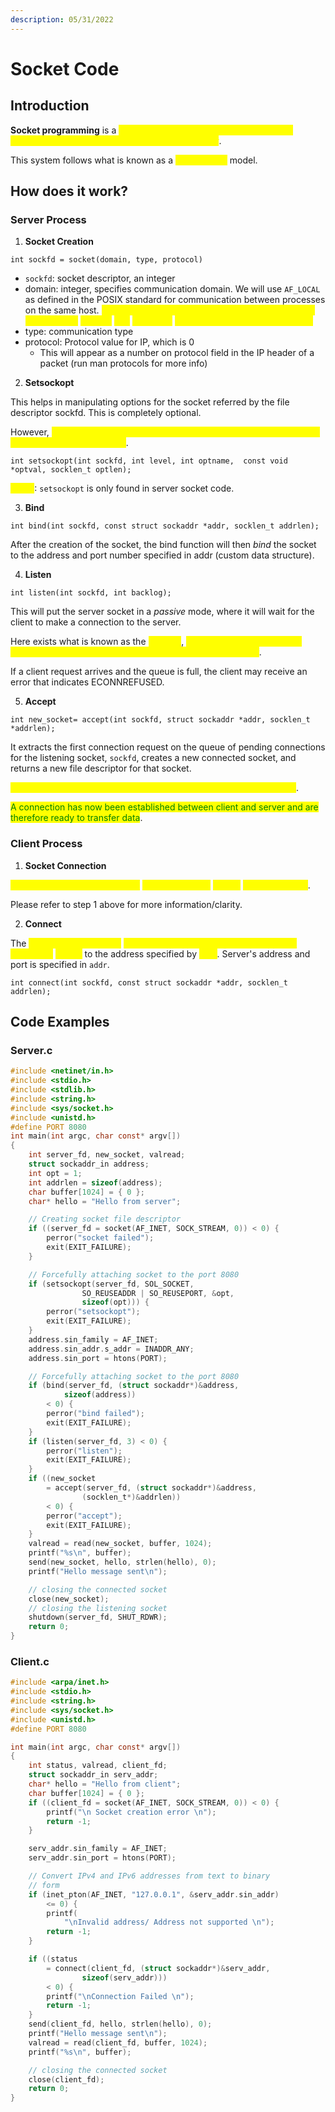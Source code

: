 ```yaml
---
description: 05/31/2022
---
```


# Socket Code

## Introduction

**Socket programming** is a <mark style="color:yellow;">way of connecting a 2 or more nodes on a network in order to communicate with one another</mark>.&#x20;

This system follows what is known as a <mark style="color:yellow;">client/server</mark> model.

## How does it work?

### Server Process

1. **Socket Creation**

```
int sockfd = socket(domain, type, protocol)
```

* `sockfd`: socket descriptor, an integer
* domain: integer, specifies communication domain. We will use `AF_LOCAL` as defined in the POSIX standard for communication between processes on the same host. <mark style="color:yellow;">For communicating on different hosts connected by IPv4, we use</mark> <mark style="color:yellow;"></mark><mark style="color:yellow;">`AF_INET`</mark> <mark style="color:yellow;"></mark><mark style="color:yellow;">and</mark> <mark style="color:yellow;"></mark><mark style="color:yellow;">`AF_INET 6`</mark> <mark style="color:yellow;"></mark><mark style="color:yellow;">for processes connected via IPv6</mark>
* type: communication type
* protocol: Protocol value for IP, which is 0
  * This will appear as a number on protocol field in the IP header of a packet (run man protocols for more info)

2. **Setsockopt**

This helps in manipulating options for the socket referred by the file descriptor sockfd. This is completely optional.

However, <mark style="color:yellow;">it helps with reuse of address and port. It prevents the error such as: "Address already in use"</mark>.

```
int setsockopt(int sockfd, int level, int optname,  const void *optval, socklen_t optlen);
```

<mark style="color:yellow;">NOTE</mark>: `setsockopt` is only found in server socket code.

3. **Bind**

```
int bind(int sockfd, const struct sockaddr *addr, socklen_t addrlen);
```

After the creation of the socket, the bind function will then _bind_ the socket to the address and port number specified in addr (custom data structure).

4. **Listen**

```
int listen(int sockfd, int backlog);
```

This will put the server socket in a _passive_ mode, where it will wait for the client to make a connection to the server.

Here exists what is known as the <mark style="color:yellow;">backlog</mark>, <mark style="color:yellow;">which defines the maximum length of a queue for pending connection for sockfd to grow</mark>.

If a client request arrives and the queue is full, the client may receive an error that indicates ECONNREFUSED.

5. **Accept**

```
int new_socket= accept(int sockfd, struct sockaddr *addr, socklen_t *addrlen);
```

It extracts the first connection request on the queue of pending connections for the listening socket, `sockfd`, creates a new connected socket, and returns a new file descriptor for that socket.

<mark style="color:yellow;">This is where the connection is granted life and has been established</mark>.

<mark style="color:green;">A connection has now been established between client and server and are therefore ready to transfer data</mark>.&#x20;

### Client Process

1. **Socket Connection**

<mark style="color:yellow;">This works exactly the same as</mark> <mark style="color:yellow;"></mark><mark style="color:yellow;">**Socket Creation**</mark> <mark style="color:yellow;"></mark><mark style="color:yellow;">for the</mark> <mark style="color:yellow;"></mark><mark style="color:yellow;">**Server Process**</mark>.

Please refer to step 1 above for more information/clarity.

2. **Connect**

The <mark style="color:yellow;">**connect() system call**</mark> <mark style="color:yellow;"></mark><mark style="color:yellow;">connects the socket referred to by the file descriptor</mark> <mark style="color:yellow;"></mark><mark style="color:yellow;">`sockfd`</mark> to the address specified by <mark style="color:yellow;">`addr`</mark>. Server's address and port is specified in `addr`.

```
int connect(int sockfd, const struct sockaddr *addr, socklen_t addrlen);
```

## Code Examples

### Server.c

```c
#include <netinet/in.h>
#include <stdio.h>
#include <stdlib.h>
#include <string.h>
#include <sys/socket.h>
#include <unistd.h>
#define PORT 8080
int main(int argc, char const* argv[])
{
	int server_fd, new_socket, valread;
	struct sockaddr_in address;
	int opt = 1;
	int addrlen = sizeof(address);
	char buffer[1024] = { 0 };
	char* hello = "Hello from server";

	// Creating socket file descriptor
	if ((server_fd = socket(AF_INET, SOCK_STREAM, 0)) < 0) {
		perror("socket failed");
		exit(EXIT_FAILURE);
	}

	// Forcefully attaching socket to the port 8080
	if (setsockopt(server_fd, SOL_SOCKET,
				SO_REUSEADDR | SO_REUSEPORT, &opt,
				sizeof(opt))) {
		perror("setsockopt");
		exit(EXIT_FAILURE);
	}
	address.sin_family = AF_INET;
	address.sin_addr.s_addr = INADDR_ANY;
	address.sin_port = htons(PORT);

	// Forcefully attaching socket to the port 8080
	if (bind(server_fd, (struct sockaddr*)&address,
			sizeof(address))
		< 0) {
		perror("bind failed");
		exit(EXIT_FAILURE);
	}
	if (listen(server_fd, 3) < 0) {
		perror("listen");
		exit(EXIT_FAILURE);
	}
	if ((new_socket
		= accept(server_fd, (struct sockaddr*)&address,
				(socklen_t*)&addrlen))
		< 0) {
		perror("accept");
		exit(EXIT_FAILURE);
	}
	valread = read(new_socket, buffer, 1024);
	printf("%s\n", buffer);
	send(new_socket, hello, strlen(hello), 0);
	printf("Hello message sent\n");

	// closing the connected socket
	close(new_socket);
	// closing the listening socket
	shutdown(server_fd, SHUT_RDWR);
	return 0;
}
```

### Client.c

```c
#include <arpa/inet.h>
#include <stdio.h>
#include <string.h>
#include <sys/socket.h>
#include <unistd.h>
#define PORT 8080

int main(int argc, char const* argv[])
{
	int status, valread, client_fd;
	struct sockaddr_in serv_addr;
	char* hello = "Hello from client";
	char buffer[1024] = { 0 };
	if ((client_fd = socket(AF_INET, SOCK_STREAM, 0)) < 0) {
		printf("\n Socket creation error \n");
		return -1;
	}

	serv_addr.sin_family = AF_INET;
	serv_addr.sin_port = htons(PORT);

	// Convert IPv4 and IPv6 addresses from text to binary
	// form
	if (inet_pton(AF_INET, "127.0.0.1", &serv_addr.sin_addr)
		<= 0) {
		printf(
			"\nInvalid address/ Address not supported \n");
		return -1;
	}

	if ((status
		= connect(client_fd, (struct sockaddr*)&serv_addr,
				sizeof(serv_addr)))
		< 0) {
		printf("\nConnection Failed \n");
		return -1;
	}
	send(client_fd, hello, strlen(hello), 0);
	printf("Hello message sent\n");
	valread = read(client_fd, buffer, 1024);
	printf("%s\n", buffer);

	// closing the connected socket
	close(client_fd);
	return 0;
}
```
